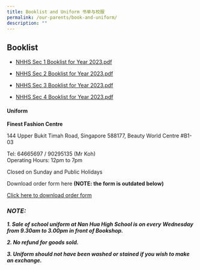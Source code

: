 ```yaml
---
title: Booklist and Uniform 书单与校服
permalink: /our-parents/book-and-uniform/
description: ""
---
```

## Booklist

  


*   [NHHS Sec 1 Booklist for Year 2023.pdf](/files/NHHS%20Sec%201%20Booklist%20for%20Year%202023.pdf)  
    
*   [NHHS Sec 2 Booklist for Year 2023.pdf](/files/NHHS%20Sec%202%20Booklist%20for%20Year%202023.pdf)  
    
*   [NHHS Sec 3 Booklist for Year 2023.pdf](/files/NHHS%20Sec%203%20Booklist%20for%20Year%202023.pdf)  
    
*   [NHHS Sec 4 Booklist for Year 2023.pdf](/files/NHHS%20Sec%204%20Booklist%20for%20Year%202023.pdf)
  

  

#### Uniform


**Finest Fashion Centre**

144 Upper Bukit Timah Road, Singapore 588177, Beauty World Centre #B1-03 

Tel: 64665697 / 90295135 (Mr Koh)   
Operating Hours: 12pm to 7pm

Closed on Sunday and Public Holidays

  

Download order form here  **(NOTE: the form is outdated below)**

[Click here to download order form](/files/NHHS%20uniform%20list%202021-2022.pdf)  


### _**NOTE:**_

_**1\. Sale of school uniform at Nan Hua High School is on every** **Wednesday from 9.30am to 3.00pm in front of Bookshop.**_

_**2\. No refund for goods sold.**_

_**3\. Uniform should not have been washed or stained if you wish to make an exchange.**_